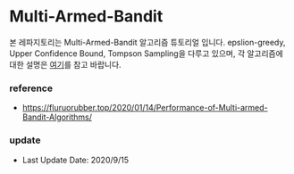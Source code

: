 # Multi-Armed-Bandit

본 레파지토리는 Multi-Armed-Bandit 알고리즘 튜토리얼 입니다. 
epslion-greedy, Upper Confidence Bound, Tompson Sampling을 다루고 있으며, 각 알고리즘에 대한 설명은 [여기](https://leehyejin91.github.io/post-mab/)를 참고 바랍니다. 

### reference

* https://fluruorubber.top/2020/01/14/Performance-of-Multi-armed-Bandit-Algorithms/

### update

* Last Update Date: 2020/9/15
